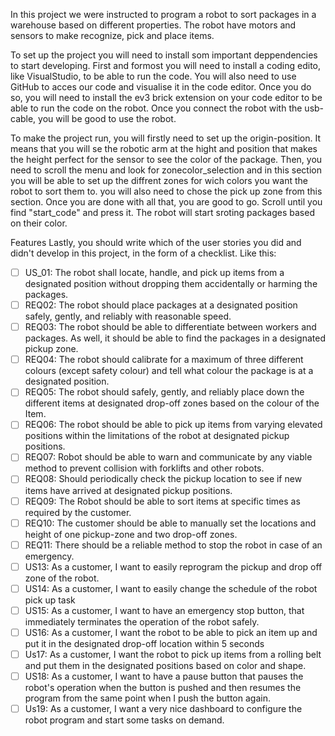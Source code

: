 In this project we were instructed to program a robot to sort packages in a warehouse based on different properties. 
The robot have motors and sensors to make recognize, pick and place items. 

To set up the project you will need to install som important deppendencies to start developing. First and formost you will
need to install a coding edito, like VisualStudio, to be able to run the code. You will also need to use GitHub to acces our code and 
visualise it in  the code editor. Once you do so, you will need to install the ev3 brick extension on your code editor to be able
to run the code on the robot. Once you connect the robot with the usb-cable, you will be good to use the robot.

To make the project run, you will firstly need to set up the origin-position. It means that you will se the robotic arm at the hight and position 
that makes the height perfect for the sensor to see the color of the package. Then, you need to scroll the menu and look for zonecolor_selection and 
in this section you will be able to set up the diffrent zones for wich colors you want the robot to sort them to. you will also need to chose the pick
up zone from this section. Once you are done with all that, you are good to go. Scroll until you find "start_code" and press it. The robot will start
sroting packages based on their color. 


Features
Lastly, you should write which of the user stories you did and didn't develop in this project, in the form
of a checklist. Like this:
- [ ] US_01: The robot shall locate, handle, and pick up items from a designated position without dropping them accidentally or harming the packages.
- [ ] REQ02: The robot should place packages at a designated position safely, gently, and reliably with reasonable speed.
- [ ] REQ03: The robot should be able to differentiate between workers and packages. As well, it should be able to find the packages in a designated pickup zone.
- [ ] REQ04: The robot should calibrate for a maximum of three different colours (except safety colour) and tell what colour the package is at a designated position.
- [ ] REQ05: The robot should safely, gently, and reliably place down the different items at designated drop-off zones based on the colour of the Item.
- [ ] REQ06: The robot should be able to pick up items from varying elevated positions within the limitations of the robot at designated pickup positions.
- [ ] REQ07: Robot should be able to warn and communicate by any viable method to prevent collision with forklifts and other robots.
- [ ] REQ08: Should periodically check the pickup location to see if new items have arrived at designated pickup positions.
- [ ] REQ09: The Robot should be able to sort items at specific times as required by the customer.
- [ ] REQ10: The customer should be able to manually set the locations and height of one pickup-zone and two drop-off zones.
- [ ] REQ11: There should be a reliable method to stop the robot in case of an emergency.
- [ ] US13: As a customer, I want to easily reprogram the pickup and drop off zone of the robot.
- [ ] US14: As a customer, I want to easily change the schedule of the robot pick up task
- [ ] US15: As a customer, I want to have an emergency stop button, that immediately terminates the operation of the robot safely.
- [ ] US16: As a customer, I want the robot to be able to pick an item up and put it in the designated drop-off location within 5 seconds
- [ ] Us17: As a customer, I want the robot to pick up items from a rolling belt and put them in the designated positions based on color and shape.
- [ ] US18: As a customer, I want to have a pause button that pauses the robot's operation when the button is pushed and then resumes the program from the same point when I push the button again.
- [ ] Us19: As a customer, I want a very nice dashboard to configure the robot program and start some tasks on demand.
